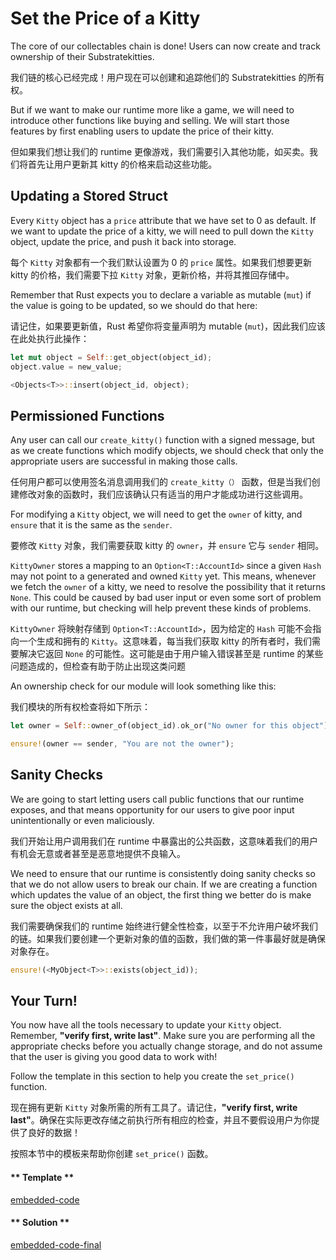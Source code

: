 Set the Price of a Kitty
===

The core of our collectables chain is done! Users can now create and track ownership of their Substratekitties.

我们链的核心已经完成！用户现在可以创建和追踪他们的 Substratekitties 的所有权。

But if we want to make our runtime more like a game, we will need to introduce other functions like buying and selling. We will start those features by first enabling users to update the price of their kitty.

但如果我们想让我们的 runtime 更像游戏，我们需要引入其他功能，如买卖。我们将首先让用户更新其 kitty 的价格来启动这些功能。

## Updating a Stored Struct

Every `Kitty` object has a `price` attribute that we have set to 0 as default. If we want to update the price of a kitty, we will need to pull down the `Kitty` object, update the price, and push it back into storage.

每个 `Kitty` 对象都有一个我们默认设置为 0 的 `price` 属性。如果我们想要更新 kitty 的价格，我们需要下拉 `Kitty` 对象，更新价格，并将其推回存储中。

Remember that Rust expects you to declare a variable as mutable (`mut`) if the value is going to be updated, so we should do that here:

请记住，如果要更新值，Rust 希望你将变量声明为 mutable (`mut`)，因此我们应该在此处执行此操作：

```rust
let mut object = Self::get_object(object_id);
object.value = new_value;

<Objects<T>>::insert(object_id, object);
```

## Permissioned Functions

Any user can call our `create_kitty()` function with a signed message, but as we create functions which modify objects, we should check that only the appropriate users are successful in making those calls.

任何用户都可以使用签名消息调用我们的 `create_kitty（）` 函数，但是当我们创建修改对象的函数时，我们应该确认只有适当的用户才能成功进行这些调用。

For modifying a `Kitty` object, we will need to get the `owner` of kitty, and `ensure` that it is the same as the `sender`.

要修改 `Kitty` 对象，我们需要获取 kitty 的 `owner`，并 `ensure` 它与 `sender` 相同。

`KittyOwner` stores a mapping to an `Option<T::AccountId>` since a given `Hash` may not point to a generated and owned `Kitty` yet. This means, whenever we fetch the `owner` of a kitty, we need to resolve the possibility that it returns `None`. This could be caused by bad user input or even some sort of problem with our runtime, but checking will help prevent these kinds of problems.

`KittyOwner` 将映射存储到 `Option<T::AccountId>`，因为给定的 `Hash` 可能不会指向一个生成和拥有的 `Kitty`。这意味着，每当我们获取 kitty 的所有者时，我们需要解决它返回 `None` 的可能性。这可能是由于用户输入错误甚至是 runtime 的某些问题造成的，但检查有助于防止出现这类问题

An ownership check for our module will look something like this:

我们模块的所有权检查将如下所示：

```rust
let owner = Self::owner_of(object_id).ok_or("No owner for this object")?;

ensure!(owner == sender, "You are not the owner");
```

## Sanity Checks

We are going to start letting users call public functions that our runtime exposes, and that means opportunity for our users to give poor input unintentionally or even maliciously.

我们开始让用户调用我们在 runtime 中暴露出的公共函数，这意味着我们的用户有机会无意或者甚至是恶意地提供不良输入。

We need to ensure that our runtime is consistently doing sanity checks so that we do not allow users to break our chain. If we are creating a function which updates the value of an object, the first thing we better do is make sure the object exists at all.

我们需要确保我们的 runtime 始终进行健全性检查，以至于不允许用户破坏我们的链。如果我们要创建一个更新对象的值的函数，我们做的第一件事最好就是确保对象存在。

```rust
ensure!(<MyObject<T>>::exists(object_id));
```

## Your Turn!

You now have all the tools necessary to update your `Kitty` object. Remember, **"verify first, write last"**. Make sure you are performing all the appropriate checks before you actually change storage, and do not assume that the user is giving you good data to work with!

Follow the template in this section to help you create the `set_price()` function.

现在拥有更新 `Kitty` 对象所需的所有工具了。请记住，**"verify first, write last"**。确保在实际更改存储之前执行所有相应的检查，并且不要假设用户为你提供了良好的数据！

按照本节中的模板来帮助你创建 `set_price()` 函数。

<!-- tabs:start -->

#### ** Template **

[embedded-code](./assets/3.1-template.rs ':include :type=code embed-template')

#### ** Solution **

[embedded-code-final](./assets/3.1-finished-code.rs ':include :type=code embed-final')

<!-- tabs:end -->